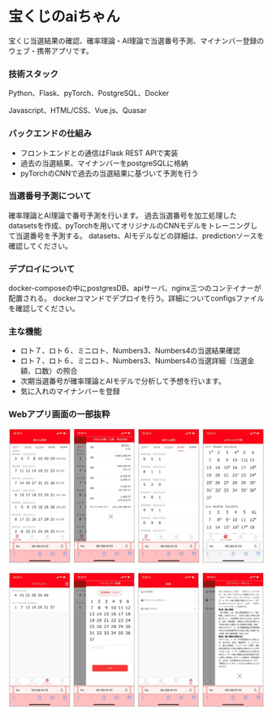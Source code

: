 # 宝くじのaiちゃん
宝くじ当選結果の確認、確率理論・AI理論で当選番号予測、マイナンバー登録のウェブ・携帯アプリです。


### 技術スタック
Python、Flask、pyTorch、PostgreSQL、Docker

Javascript、HTML/CSS、Vue.js、Quasar

### バックエンドの仕組み
 - フロントエンドとの通信はFlask REST APIで実装
 - 過去の当選結果、マイナンバーをpostgreSQLに格納
 - pyTorchのCNNで過去の当選結果に基づいて予測を行う

### 当選番号予測について
確率理論とAI理論で番号予測を行います。
過去当選番号を加工処理したdatasetsを作成、pyTorchを用いてオリジナルのCNNモデルをトレーニングして当選番号を予測する。
datasets、AIモデルなどの詳細は、predictionソースを確認してください。

### デプロイについて
docker-composeの中にpostgresDB、apiサーバ、nginx三つのコンテイナーが配置される。
dockerコマンドでデプロイを行う。詳細についてconfigsファイルを確認してください。

### 主な機能
 - ロト７、ロト６、ミニロト、Numbers3、Numbers4の当選結果確認
 - ロト７、ロト６、ミニロト、Numbers3、Numbers4の当選詳細（当選金額、口数）の照合
 - 次期当選番号が確率理論とAIモデルで分析して予想を行います。
 - 気に入れのマイナンバーを登録

### Webアプリ画面の一部抜粋
![](manual/1-4.jpg)

![](manual/5-8.jpg)